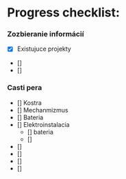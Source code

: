 # Progress checklist:

### Zozbieranie informácií
- [x] Existujuce projekty
- []
- [] 






### Casti pera

- [] Kostra
- [] Mechanmizmus
- [] Bateria
- [] Elektroinstalacia
	- [] bateria
	- []  
- []
- []
- []
- []

